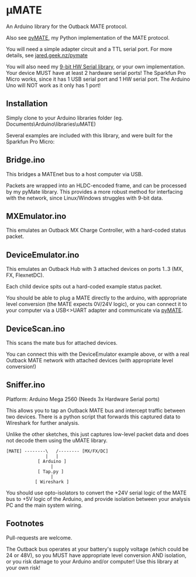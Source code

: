# μMATE

An Arduino library for the Outback MATE protocol.

Also see [pyMATE](https://github.com/jorticus/pymate), my Python implementation of the MATE protocol.

You will need a simple adapter circuit and a TTL serial port. For more details, see [jared.geek.nz/pymate](http://jared.geek.nz/pymate)

You will also need my [9-bit HW Serial library](https://github.com/jorticus/Arduino-Serial9b), or your own implementation. Your device MUST have at least 2 hardware serial ports! The Sparkfun Pro Micro works, since it has 1 USB serial port and 1 HW serial port. The Arduino Uno will NOT work as it only has 1 port!

## Installation

Simply clone to your Arduino libraries folder (eg. Documents\Arduino\libraries\uMATE)

Several examples are included with this library, and were built for the Sparkfun Pro Micro:

## Bridge.ino

This bridges a MATEnet bus to a host computer via USB.

Packets are wrapped into an HLDC-encoded frame, and can be processed by my pyMate library.
This provides a more robust method for interfacing with the network, since Linux/Windows 
struggles with 9-bit data.

## MXEmulator.ino

This emulates an Outback MX Charge Controller, with a hard-coded status packet.

## DeviceEmulator.ino

This emulates an Outback Hub with 3 attached devices on ports 1..3 (MX, FX, FlexnetDC).

Each child device spits out a hard-coded example status packet.

You should be able to plug a MATE directly to the arduino, with appropriate level conversion (the MATE expects 0V/24V logic), or you can connect it to your computer via a USB<>UART adapter and communicate via [pyMATE](https://github.com/jorticus/pymate).

## DeviceScan.ino

This scans the mate bus for attached devices.

You can connect this with the DeviceEmulator example above, or with a real Outback MATE network with attached devices (with appropriate level conversion!)

## Sniffer.ino

Platform: Arduino Mega 2560 (Needs 3x Hardware Serial ports)

This allows you to tap an Outback MATE bus and intercept traffic between two devices. There is a python script that forwards this captured data to Wireshark for further analysis.

Unlike the other sketches, this just captures low-level packet data and does not decode them using the uMATE library.


```
[MATE] --------\   /-------- [MX/FX/DC]
               |   |
            [ Arduino ]
                 |       
            [ Tap.py ]
                 |
           [ Wireshark ]
```

You should use opto-isolators to convert the +24V serial logic of the MATE bus to +5V logic of the Arduino, and provide isolation between your analysis PC and the main system wiring.

## Footnotes

Pull-requests are welcome.

The Outback bus operates at your battery's supply voltage (which could be 24 or 48V), so you MUST have appropriate level conversion AND isolation, or you risk damage to your Arduino and/or computer! Use this library at your own risk!

